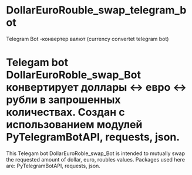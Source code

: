 # DollarEuroRouble_swap_telegram_bot
Telegram Bot -конвертер валют (currency convertet telegram bot)

  Telegam bot DollarEuroRoble_swap_Bot конвертирует доллары <-> евро <-> рубли в запрошенных количествах.
  Создан с использованием модулей PyTelegramBotAPI, requests, json.
  =======================================================================================================
  This Telegam bot DollarEuroRoble_swap_Bot is intended to mutually swap the requested amount of
  dollar, euro, roubles values.
  Packages used here are: PyTelegramBotAPI, requests, json.
